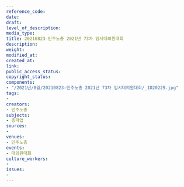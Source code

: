 ```yaml
---
reference_code: 
date: 
draft: 
level_of_description: 
media_type: 
title: 20210823-민주노총 2021년 73차 임시대의원대회
description: 
weight: 
modified_at: 
created_at: 
link: 
public_access_status: 
copyright_status: 
components:
- "/2021년/8월/20210823-민주노총 2021년 73차 임시대의원대회/_1D20229.jpg"
tags:
- 
creators:
- 민주노총
subjects:
- 총파업
sources:
- 
venues:
- 민주노총
events:
- 대의원대회
culture_workers:
- 
issues:
- 
---
```

